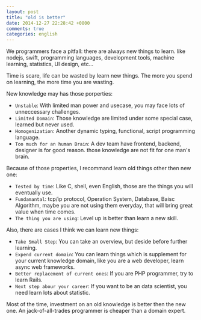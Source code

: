 ```yaml
---
layout: post
title: "old is better"
date: 2014-12-27 22:28:42 +0800
comments: true
categories: english
---
```


We programmers face a pitfall: there are always new things to learn. like nodejs, swift, programming languages, development tools,
machine learning, statistics, UI design, etc...

Time is scare, life can be wasted by learn new things. The more you spend on learning, the more time you are wasting.

New knowledge may has those porperties:

- `Unstable`: With limited man power and usecase, you may face lots of unneccessary challenges.
- `Limited Domain`: Those knowledge are limited under some special case, learned but never used.
- `Homogenization`: Another dynamic typing, functional, script programming language.
- `Too much for an human Brain`: A dev team have frontend, backend, designer is for good reason. those knowledge are not fit for one man's brain.

Because of those properties, I recommand learn old things other then new one:

- `Tested by time`: Like C, shell, even English, those are the things you will eventually use.
- `Fundamantal`: tcp/ip protocol, Operation System, Database, Baisc Algorithm, maybe you are not using them everyday, that will bring great value when time comes.
- `The thing you are using`: Level up is better than learn a new skill.

Also, there are cases I think we can learn new things:

- `Take Small Step`: You can take an overview, but deside before further learning.
- `Expend current domain`: You can learn things which is supplement for your current knowledge domain, like you are a web developer, learn async web frameworks.
- `Better replacement of current ones`: If you are PHP programmer, try to learn Rails.
- `Next step abour your career`: If you want to be an data scientist, you need learn lots about statistic.

Most of the time, investment on an old knowledge is better then the new one. An jack-of-all-trades programmer is cheaper than a domain expert.
